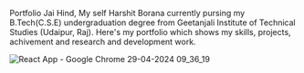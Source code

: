 Portfolio
Jai Hind, My self Harshit Borana currently pursing my B.Tech(C.S.E) undergraduation degree from Geetanjali Institute of Technical Studies (Udaipur, Raj). Here's my portfolio which shows my skills, projects, achivement and research and development work.


![React App - Google Chrome 29-04-2024 09_36_19](https://github.com/harshit075/Portfolio/assets/160480741/021e97d3-86eb-4a03-acd1-bda9959d0e64)
